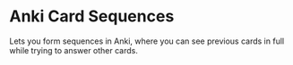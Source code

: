 # Anki Card Sequences
 Lets you form sequences in Anki, where you can see previous cards in full while trying to answer other cards.
